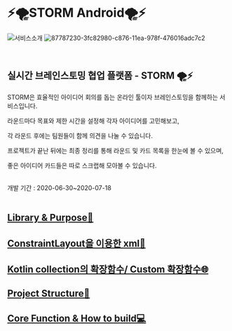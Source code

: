 # ⚡️🌪STORM Android🌪⚡️

![서비스소개](https://user-images.githubusercontent.com/55133871/86811476-ec591d00-c0b8-11ea-971e-c78793429ae7.png)
![87787230-3fc82980-c876-11ea-978f-476016adc7c2](https://user-images.githubusercontent.com/52772787/87789381-e95cea00-c879-11ea-8a43-0d83a5e9dca3.png)


<br>

## 실시간 브레인스토밍 협업 플랫폼 - STORM 🌪⚡️

STORM은 효율적인 아이디어 회의를 돕는 온라인 툴이자 브레인스토밍을 함께하는 서비스입니다.

라운드마다 목표와 제한 시간을 설정해 각자 아이디어를 고민해보고,

각 라운드 후에는 팀원들이 함께 의견을 나눌 수 있습니다.

프로젝트가 끝난 뒤에는 최종 정리를 통해 라운드 및 카드 목록을 한눈에 볼 수 있으며,

좋은 아이디어 카드들은 따로 스크랩해 모아볼 수 있습니다.

<br>
개발 기간 : 2020-06-30~2020-07-18
<br><br>


## [Library & Purpose📖]([https://github.com/TEAMSTORMERS/STORM_Android/wiki/Library-&-Purpose%F0%9F%93%96](https://github.com/TEAMSTORMERS/STORM_Android/wiki/Library-&-Purpose%F0%9F%93%96))

## [ConstraintLayout을 이용한 xml🔗](https://github.com/TEAMSTORMERS/STORM_Android/wiki/(A-1%ED%95%AD%EB%AA%A9)-ConstraintLayout%EC%9D%84-%EC%9D%B4%EC%9A%A9%ED%95%9C-xml%F0%9F%94%97)

## [Kotlin collection의 확장함수/ Custom 확장함수🌐](https://github.com/TEAMSTORMERS/STORM_Android/wiki/Kotlin%ED%99%95%EC%9E%A5%ED%95%A8%EC%88%98-%EC%82%AC%EC%9A%A9)

## [Project Structure📐](https://github.com/TEAMSTORMERS/STORM_Android/wiki/(A-3%ED%95%AD%EB%AA%A9)-Project-Structure%F0%9F%93%90)

## [Core Function & How to build💻](https://github.com/TEAMSTORMERS/STORM_Android/wiki/(A-3%ED%95%AD%EB%AA%A9)-Core-Function-&-How-to-build%F0%9F%92%BB)
